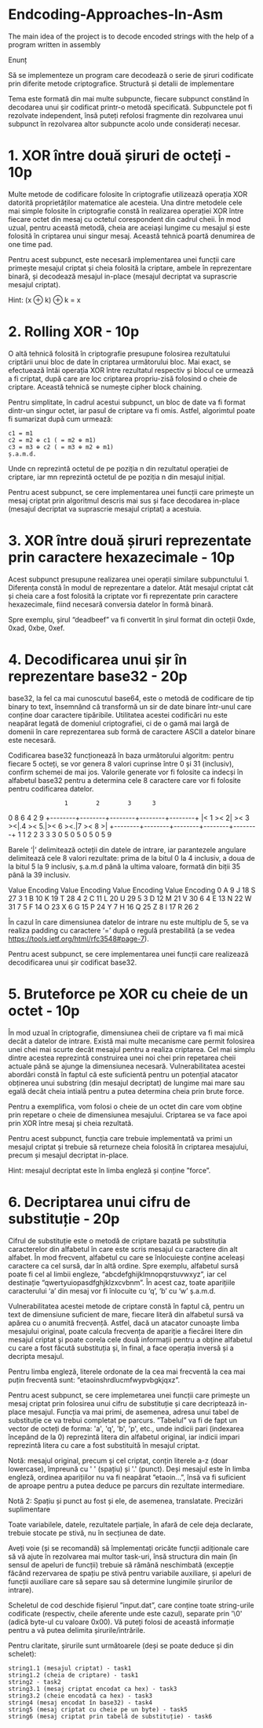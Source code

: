# Endcoding-Approaches-In-Asm
The main idea of the project is to decode encoded strings with the help of a program written in assembly

Enunț

Să se implementeze un program care decodează o serie de șiruri codificate prin diferite metode criptografice.
Structură și detalii de implementare

Tema este formată din mai multe subpuncte, fiecare subpunct constând în decodarea unui șir codificat printr-o metodă specificată. Subpunctele pot fi rezolvate independent, însă puteți refolosi fragmente din rezolvarea unui subpunct în rezolvarea altor subpuncte acolo unde considerați necesar.
# 1. XOR între două șiruri de octeți - 10p

Multe metode de codificare folosite în criptografie utilizează operația XOR datorită proprietăților matematice ale acesteia. Una dintre metodele cele mai simple folosite în criptografie constă în realizarea operației XOR între fiecare octet din mesaj cu octetul corespondent din cadrul cheii. În mod uzual, pentru această metodă, cheia are aceiași lungime cu mesajul și este folosită în criptarea unui singur mesaj. Această tehnică poartă denumirea de one time pad.

Pentru acest subpunct, este necesară implementarea unei funcții care primește mesajul criptat și cheia folosită la criptare, ambele în reprezentare binară, și decodează mesajul in-place (mesajul decriptat va suprascrie mesajul criptat).

Hint: (x ⊕ k) ⊕ k = x
# 2. Rolling XOR - 10p

O altă tehnică folosită în criptografie presupune folosirea rezultatului criptării unui bloc de date în criptarea următorului bloc. Mai exact, se efectuează întâi operația XOR între rezultatul respectiv și blocul ce urmează a fi criptat, după care are loc criptarea propriu-zisă folosind o cheie de criptare. Această tehnică se numește cipher block chaining.

Pentru simplitate, în cadrul acestui subpunct, un bloc de date va fi format dintr-un singur octet, iar pasul de criptare va fi omis. Astfel, algorimtul poate fi sumarizat după cum urmează:

    c1 = m1
    c2 = m2 ⊕ c1 ( = m2 ⊕ m1)
    c3 = m3 ⊕ c2 ( = m3 ⊕ m2 ⊕ m1)
    ș.a.m.d.

Unde cn reprezintă octetul de pe poziția n din rezultatul operației de criptare, iar mn reprezintă octetul de pe poziția n din mesajul inițial.

Pentru acest subpunct, se cere implementarea unei funcții care primește un mesaj criptat prin algoritmul descris mai sus și face decodarea in-place (mesajul decriptat va suprascrie mesajul criptat) a acestuia.
# 3. XOR între două șiruri reprezentate prin caractere hexazecimale - 10p

Acest subpunct presupune realizarea unei operații similare subpunctului 1. Diferența constă în modul de reprezentare a datelor. Atât mesajul criptat cât și cheia care a fost folosită la criptate vor fi reprezentate prin caractere hexazecimale, fiind necesară conversia datelor în formă binară.

Spre exemplu, șirul “deadbeef” va fi convertit în șirul format din octeții 0xde, 0xad, 0xbe, 0xef.
# 4. Decodificarea unui șir în reprezentare base32 - 20p

base32, la fel ca mai cunoscutul base64, este o metodă de codificare de tip binary to text, însemnând că transformă un sir de date binare într-unul care conține doar caractere tipăribile. Utilitatea acestei codificări nu este neapărat legată de domeniul criptografiei, ci de o gamă mai largă de domenii în care reprezentarea sub formă de caractere ASCII a datelor binare este necesară.

Codificarea base32 funcționează în baza următorului algoritm: pentru fiecare 5 octeți, se vor genera 8 valori cuprinse între 0 și 31 (inclusiv), confirm schemei de mai jos. Valorile generate vor fi folosite ca indecși în alfabetul base32 pentru a determina cele 8 caractere care vor fi folosite pentru codificarea datelor.

                    1        2        3      3
  0        8        6        4        2      9
 +--------+--------+--------+--------+--------+
 |< 1 >< 2| >< 3 ><|.4 >< 5.|>< 6 ><.|7 >< 8 >|
 +--------+--------+--------+--------+--------+
             1    1     2     2    3     3   3
  0    5     0    5     0     5    0     5   9

Barele ‘|’ delimitează octeții din datele de intrare, iar parantezele angulare delimitează cele 8 valori rezultate: prima de la bitul 0 la 4 inclusiv, a doua de la bitul 5 la 9 inclusiv, ș.a.m.d până la ultima valoare, formată din biții 35 până la 39 inclusiv.

   Value Encoding  Value Encoding  Value Encoding  Value Encoding
       0 A             9 J            18 S            27 3
       1 B            10 K            19 T            28 4
       2 C            11 L            20 U            29 5
       3 D            12 M            21 V            30 6
       4 E            13 N            22 W            31 7
       5 F            14 O            23 X
       6 G            15 P            24 Y
       7 H            16 Q            25 Z
       8 I            17 R            26 2

În cazul în care dimensiunea datelor de intrare nu este multiplu de 5, se va realiza padding cu caractere ‘=’ după o regulă prestabilită (a se vedea https://tools.ietf.org/html/rfc3548#page-7).

Pentru acest subpunct, se cere implementarea unei funcții care realizează decodificarea unui șir codificat base32.
# 5. Bruteforce pe XOR cu cheie de un octet - 10p

În mod uzual în criptografie, dimensiunea cheii de criptare va fi mai mică decât a datelor de intrare. Există mai multe mecanisme care permit folosirea unei chei mai scurte decât mesajul pentru a realiza criptarea. Cel mai simplu dintre acestea reprezintă construirea unei noi chei prin repetarea cheii actuale până se ajunge la dimensiunea necesară. Vulnerabilitatea acestei abordări constă în faptul că este suficientă pentru un potențial atacator obținerea unui substring (din mesajul decriptat) de lungime mai mare sau egală decât cheia intială pentru a putea determina cheia prin brute force.

Pentru a exemplifica, vom folosi o cheie de un octet din care vom obține prin repetare o cheie de dimensiunea mesajului. Criptarea se va face apoi prin XOR între mesaj și cheia rezultată.

Pentru acest subpunct, funcția care trebuie implementată va primi un mesajul criptat și trebuie să returneze cheia folosită în criptarea mesajului, precum și mesajul decriptat in-place.

Hint: mesajul decriptat este în limba engleză și conține ”force”.
# 6. Decriptarea unui cifru de substituție - 20p

Cifrul de substituție este o metodă de criptare bazată pe substituția caracterelor din alfabetul în care este scris mesajul cu caractere din alt alfabet. În mod frecvent, alfabetul cu care se înlocuiește conține aceleași caractere ca cel sursă, dar în altă ordine. Spre exemplu, alfabetul sursă poate fi cel al limbii engleze, “abcdefghijklmnopqrstuvwxyz”, iar cel destinație “qwertyuiopasdfghjklzxcvbnm”. În acest caz, toate aparițiile caracterului ‘a’ din mesaj vor fi înlocuite cu ‘q’, ‘b’ cu ‘w’ ș.a.m.d.

Vulnerabilitatea acestei metode de criptare constă în faptul că, pentru un text de dimensiune suficient de mare, fiecare literă din alfabetul sursă va apărea cu o anumită frecvență. Astfel, dacă un atacator cunoaște limba mesajului original, poate calcula frecvența de apariție a fiecărei litere din mesajul criptat și poate corela cele două informații pentru a obține alfabetul cu care a fost făcută substituția și, în final, a face operația inversă și a decripta mesajul.

Pentru limba engleză, literele ordonate de la cea mai frecventă la cea mai puțin frecventă sunt: “etaoinshrdlucmfwypvbgkjqxz”.

Pentru acest subpunct, se cere implemetarea unei funcții care primește un mesaj criptat prin folosirea unui cifru de substituție și care decriptează in-place mesajul. Funcția va mai primi, de asemenea, adresa unui tabel de substituție ce va trebui completat pe parcurs. ”Tabelul” va fi de fapt un vector de octeți de forma: 'a', 'q', 'b', 'p', etc., unde indicii pari (indexarea începând de la 0) reprezintă litera din alfabetul original, iar indicii impari reprezintă litera cu care a fost substituită în mesajul criptat.

Notă: mesajul original, precum și cel criptat, conțin literele a-z (doar lowercase), împreună cu ' ' (spațiu) și '.' (punct). Deși mesajul este în limba engleză, ordinea aparițiilor nu va fi neapărat ”etaoin…”, însă va fi suficient de aproape pentru a putea deduce pe parcurs din rezultate intermediare.

Notă 2: Spațiu și punct au fost și ele, de asemenea, translatate.
Precizări suplimentare

Toate variabilele, datele, rezultatele parțiale, în afară de cele deja declarate, trebuie stocate pe stivă, nu în secțiunea de date.

Aveți voie (și se recomandă) să împlementați oricâte funcții adiționale care să vă ajute în rezolvarea mai multor task-uri, însă structura din main (în sensul de apeluri de funcții) trebuie să rămână neschimbată (excepție făcând rezervarea de spațiu pe stivă pentru variabile auxiliare, și apeluri de funcții auxiliare care să separe sau să determine lungimile șirurilor de intrare).

Scheletul de cod deschide fișierul ”input.dat”, care conține toate string-urile codificate (respectiv, cheile aferente unde este cazul), separate prin '\0' (adică byte-ul cu valoare 0x00). Vă puteți folosi de această informație pentru a vă putea delimita șirurile/intrările.

Pentru claritate, șirurile sunt următoarele (deși se poate deduce și din schelet):

    string1.1 (mesajul criptat) - task1
    string1.2 (cheia de criptare) - task1
    string2 - task2
    string3.1 (mesaj criptat encodat ca hex) - task3
    string3.2 (cheie encodată ca hex) - task3
    string4 (mesaj encodat în base32) - task4
    string5 (mesaj criptat cu cheie pe un byte) - task5
    string6 (mesaj criptat prin tabelă de substituție) - task6


